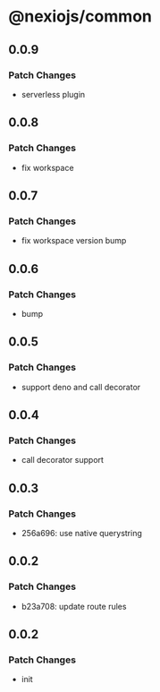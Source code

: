 # @nexiojs/common

## 0.0.9

### Patch Changes

- serverless plugin

## 0.0.8

### Patch Changes

- fix workspace

## 0.0.7

### Patch Changes

- fix workspace version bump

## 0.0.6

### Patch Changes

- bump

## 0.0.5

### Patch Changes

- support deno and call decorator

## 0.0.4

### Patch Changes

- call decorator support

## 0.0.3

### Patch Changes

- 256a696: use native querystring

## 0.0.2

### Patch Changes

- b23a708: update route rules

## 0.0.2

### Patch Changes

- init
